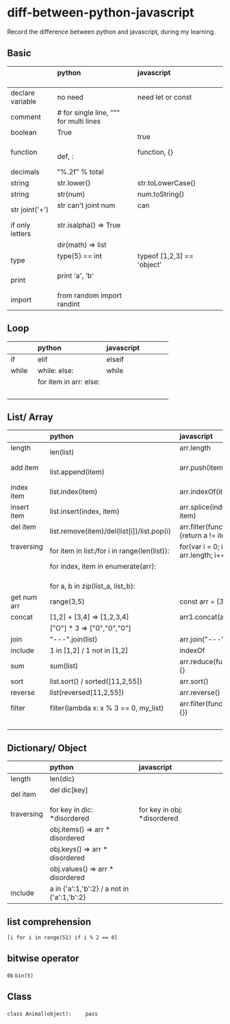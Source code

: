 # diff-between-python-javascript
Record the difference between python and javascript, during my learning.

## Basic
|                   | python                                       | javascript                                     |
|:----------------- |:-------------------------------------------- |:---------------------------------------------- |
| declare variable  | no need                                      | need let or const                              |
| comment           | # for single line, """ for multi lines       |                                                |
| boolean           | True                                         | true                                           |
| function          | def, :                                       | function, {}                                   |
| decimals          | "%.2f" % total                               |                                                |
| string            | str.lower()                                  | str.toLowerCase()                              |
| string            | str(num)                                     | num.toString()                                 |
| str joint('+')    | str can't joint num                          | can                                            |
| if only letters   | str.isalpha() => True                        |                                                |
|                   | dir(math) => list                            |                                                |
| type              | type(5) == int                               | typeof [1,2,3] == 'object'                     |
| print             | print 'a', 'b'                               |                                                |
| import            | from random import randint                   |                                                |

## Loop
|                   | python                                       | javascript                                     |
|:----------------- |:-------------------------------------------- |:---------------------------------------------- |
| if                | elif                                         | elseif                                         |
| while             | while: else:                                 | while                                          |
|                   | for item in arr: else:                       |                                                |
|                   |                                              |                                                |

## List/ Array
|                   | python                                       | javascript                                   |
|:----------------- |:-------------------------------------------- |:-------------------------------------------- |
| length            | len(list)                                    | arr.length                                   |
| add item          | list.append(item)                            | arr.push(item)                               |
| index item        | list.index(item)                             | arr.indexOf(item)                            |
| insert item       | list.insert(index, item)                     | arr.splice(index, item)                      |
| del item          | list.remove(item)/del(list[i])/list.pop(i)   | arr.filter(function(a){return a != item}     |
| traversing        | for item in list:/for i in range(len(list)): | for(var i = 0; i < arr.length; i++)          |
|                   | for index, item in enumerate(arr):           |                                              |
|                   | for a, b in zip(list_a, list_b):             |                                              |
| get num arr       | range(3,5)                                   | const arr = [3,4];                           |
| concat            | [1,2] + [3,4] => [1,2,3,4]                   | arr1.concat(arr2)                            |
|                   | ["O"] * 3 => ["0","0","0"]                   |                                              |
| join              | "---".join(list)                             | arr.join("---")                              |
| include           | 1 in [1,2] / 1 not in [1,2]                  | indexOf                                      |
| sum               | sum(list)                                    | arr.reduce(function(){}                      |
| sort              | list.sort() / sorted([11,2,55])              | arr.sort()                                   |
| reverse           | list(reversed[11,2,55])                      | arr.reverse()                                |
| filter            | filter(lambda x: x % 3 == 0, my_list)        | arr.filter(function() {})                    |
|                   |                                              |                                              |

## Dictionary/ Object
|                   | python                                       | javascript                                     |
|:----------------- |:-------------------------------------------- |:---------------------------------------------- |
| length            | len(dic)                                     |                                                |
| del item          | del dic[key]                                 |                                                |
| traversing        | for key in dic: *disordered                  | for key in obj: *disordered                    |
|                   | obj.items() => arr * disordered              |                                                |
|                   | obj.keys() => arr * disordered               |                                                |
|                   | obj.values() => arr * disordered             |                                                |
| include           | a in {'a':1,'b':2} / a not in {'a':1,'b':2}  |                                                |

## list comprehension
`[i for i in range(51) if i % 2 == 0]`

## bitwise operator
`0b` `bin(5)`

## Class
`class Animal(object):`
`    pass`
